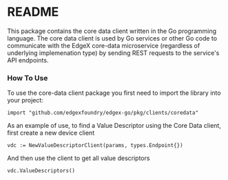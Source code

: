 # README #
This package contains the core data client written in the Go programming language.  The core data client is used by Go services or other Go code to communicate with the EdgeX core-data microservice (regardless of underlying implemenation type) by sending REST requests to the service's API endpoints.

### How To Use ###
To use the core-data client package you first need to import the library into your project:
```
import "github.com/edgexfoundry/edgex-go/pkg/clients/coredata"
```
As an example of use, to find a Value Descriptor using the Core Data client, first create a new device client 
```
vdc := NewValueDescriptorClient(params, types.Endpoint{})
```
And then use the client to get all value descriptors
```
vdc.ValueDescriptors()
```
